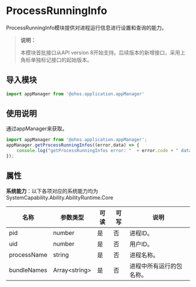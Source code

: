 # ProcessRunningInfo

ProcessRunningInfo模块提供对进程运行信息进行设置和查询的能力。

> **说明：**
> 
> 本模块首批接口从API version 8开始支持。后续版本的新增接口，采用上角标单独标记接口的起始版本。

## 导入模块

```js
import appManager from '@ohos.application.appManager'
```

## 使用说明

通过appManager来获取。

```js
import appManager from '@ohos.application.appManager';
appManager.getProcessRunningInfos((error,data) => { 
    console.log("getProcessRunningInfos error: "  + error.code + " data: " + JSON.stringify(data));
});
```


## 属性

**系统能力**：以下各项对应的系统能力均为SystemCapability.Ability.AbilityRuntime.Core

  | 名称 | 参数类型 | 可读 | 可写 | 说明 | 
| -------- | -------- | -------- | -------- | -------- |
| pid | number | 是 | 否 | 进程ID。 | 
| uid | number | 是 | 否 | 用户ID。 | 
| processName | string | 是 | 否 | 进程名称。 | 
| bundleNames | Array&lt;string&gt; | 是 | 否 | 进程中所有运行的包名称。 | 
